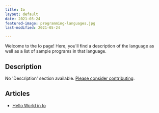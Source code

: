```yaml
---
title: Io
layout: default
date: 2021-05-24
featured-image: programming-languages.jpg
last-modified: 2021-05-24

---
```


Welcome to the Io page! Here, you'll find a description of the language as well as a list of sample programs in that language.

## Description

No 'Description' section available. [Please consider contributing](https://github.com/TheRenegadeCoder/sample-programs-website).

## Articles

- [Hello World in Io](https://rzuckerm.github.io/sample-programs-website-copy/projects/hello-world/io)